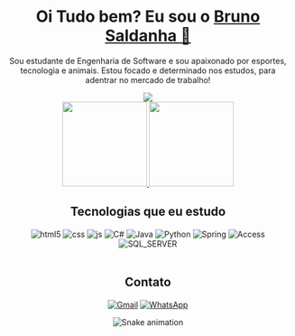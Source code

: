 <div>
  
  <h1 align="center">
    Oi Tudo bem? Eu sou o 
    <a href="https://www.linkedin.com/in/edududuribeiro/">Bruno Saldanha 👋</a>
  </h1>
  
  <p align="center">
    Sou estudante de Engenharia de Software e sou apaixonado por esportes, tecnologia e animais. Estou focado e determinado nos estudos, para adentrar no mercado de trabalho!
    
  </p>
<div align="center">
  <img href="https://www.linkedin.com/in/bsoliveirasoftware/" src="https://img.shields.io/badge/LinkedIn-0077B5?style=for-the-badge&logo=linkedin&logoColor=white"
</div>


<div align="center">
  <a href="https://github.com/Saldanhaa7">
    <img height="150em" src="https://github-readme-stats.vercel.app/api?username=Saldanhaa7&count_private=true&include_all_commits=true&show_icons=true&theme=tokyonight&hide_border=false&show_owner=true"/>
    <img height="150em" src="https://github-readme-stats.vercel.app/api/top-langs/?username=Saldanhaa7&theme=tokyonight&hide_border=false&&layout=compact"/>
  </a>
</div>

## Tecnologias que eu estudo

<div style="display: inline_block">
  <img align="center" alt="html5" src="https://img.shields.io/badge/HTML5-E34F26?style=for-the-badge&logo=html5&logoColor=white" />
  <img align="center" alt="css" src="https://img.shields.io/badge/CSS3-1572B6?style=for-the-badge&logo=css3&logoColor=white" />
  <img align="center" alt="js" src="https://img.shields.io/badge/JavaScript-F7DF1E?style=for-the-badge&logo=javascript&logoColor=black" />
  <img align="center" alt="C#" src="https://img.shields.io/badge/C%23-239120?style=for-the-badge&logo=c-sharp&logoColor=white"/>
  <img align="center" alt="Java" src="https://img.shields.io/badge/Java-ED8B00?style=for-the-badge&logo=openjdk&logoColor=white" />
  <img align="center" alt="Python" src="https://img.shields.io/badge/Python-14354C?style=for-the-badge&logo=python&logoColor=white" />
  <img align="center" alt="Spring" src="https://img.shields.io/badge/Spring-6DB33F?style=for-the-badge&logo=spring&logoColor=white" />
  <img align="center" alt="Access" src="https://img.shields.io/badge/Microsoft_Access-A4373A?style=for-the-badge&logo=microsoft-access&logoColor=white" />
  <img align="center" alt="SQL_SERVER" src="https://img.shields.io/badge/Microsoft_SQL_Server-CC2927?style=for-the-badge&logo=microsoft-sql-server&logoColor=white" />
</div><br/>


## Contato

<div style="display: inline_block">

  <a href="mailto:bruno14042003@gmail.com" target="_blank"><img align="center" alt="Gmail" src="https://img.shields.io/badge/Gmail-D14836?style=for-the-badge&logo=gmail&logoColor=white" /></a>
  <a href="tel:+5511981471987" target="_blank"><img align="center" alt="WhatsApp" src="https://img.shields.io/badge/WhatsApp-25D366?style=for-the-badge&logo=whatsapp&logoColor=white" /></a>
</div>

<div align="center">

  ![Snake animation](https://github.com/danielbped/danielbped/blob/output/github-contribution-grid-snake.svg)
  
</div>


